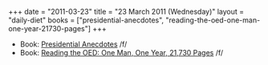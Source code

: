 +++
date = "2011-03-23"
title = "23 March 2011 (Wednesday)"
layout = "daily-diet"
books = ["presidential-anecdotes", "reading-the-oed-one-man-one-year-21730-pages"]
+++


* Book: [Presidential Anecdotes](/books/presidential-anecdotes) /f/
* Book: [Reading the OED: One Man, One Year, 21,730 Pages](/books/reading-the-oed-one-man-one-year-21730-pages) /f/